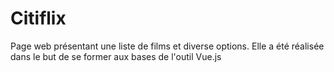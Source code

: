 # Citiflix
Page web présentant une liste de films et diverse options. Elle a été réalisée dans le but de se former aux bases de l'outil Vue.js

